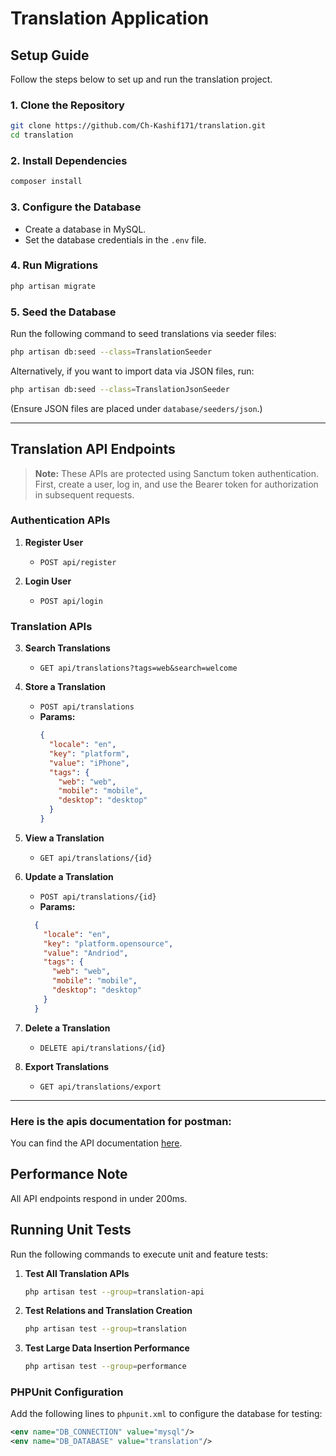 # Translation Application

## Setup Guide

Follow the steps below to set up and run the translation project.

### 1. Clone the Repository

```sh
git clone https://github.com/Ch-Kashif171/translation.git
cd translation
```

### 2. Install Dependencies

```sh
composer install
```

### 3. Configure the Database

- Create a database in MySQL.
- Set the database credentials in the `.env` file.

### 4. Run Migrations

```sh
php artisan migrate
```

### 5. Seed the Database

Run the following command to seed translations via seeder files:

```sh
php artisan db:seed --class=TranslationSeeder
```

Alternatively, if you want to import data via JSON files, run:

```sh
php artisan db:seed --class=TranslationJsonSeeder
```

(Ensure JSON files are placed under `database/seeders/json`.)

---

## Translation API Endpoints

> **Note:** These APIs are protected using Sanctum token authentication. First, create a user, log in, and use the Bearer token for authorization in subsequent requests.

### Authentication APIs

1. **Register User**
    - `POST api/register`

2. **Login User**
    - `POST api/login`

### Translation APIs

3. **Search Translations**
    - `GET api/translations?tags=web&search=welcome`

4. **Store a Translation**
    - `POST api/translations`
    - **Params:**
      ```json
      {
        "locale": "en",
        "key": "platform",
        "value": "iPhone",
        "tags": {
          "web": "web",
          "mobile": "mobile",
          "desktop": "desktop"
        }
      }
      ```

5. **View a Translation**
    - `GET api/translations/{id}`

6. **Update a Translation**
    - `POST api/translations/{id}`
    - **Params:** 
    ```json
      {
        "locale": "en",
        "key": "platform.opensource",
        "value": "Andriod",
        "tags": {
          "web": "web",
          "mobile": "mobile",
          "desktop": "desktop"
        }
      }
      ```

7. **Delete a Translation**
    - `DELETE api/translations/{id}`

8. **Export Translations**
    - `GET api/translations/export`

---

### Here is the apis documentation for postman:

You can find the API documentation [here](https://documenter.getpostman.com/view/1614227/2sAYXEDHQG).

## Performance Note

All API endpoints respond in under 200ms.


## Running Unit Tests

Run the following commands to execute unit and feature tests:

1. **Test All Translation APIs**
   ```sh
   php artisan test --group=translation-api
   ```

2. **Test Relations and Translation Creation**
   ```sh
   php artisan test --group=translation
   ```

3. **Test Large Data Insertion Performance**
   ```sh
   php artisan test --group=performance
   ```

### PHPUnit Configuration

Add the following lines to `phpunit.xml` to configure the database for testing:

```xml
<env name="DB_CONNECTION" value="mysql"/>
<env name="DB_DATABASE" value="translation"/>
